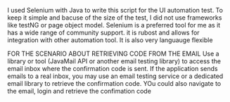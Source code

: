 I used Selenium with Java to write this script for the UI automation test.
To keep it simple and  bacuse of the size of the test, I did not use frameworks like testNG or page object model.
Selenium  is a preferred tool for me as it has a wide range of community support. it is rubost and allows for integration with other automation tool. It is also very languauge flexible


FOR THE SCENARIO ABOUT RETRIEVING CODE FROM THE EMAIL
Use a library or tool (JavaMail API or another email testing library) to access the email inbox where the confirmation code is sent. If the application sends emails to a real inbox, 
you may use an email testing service or a dedicated email library to retrieve the confirmation code. 
YOu could also navigate to the email, login and retrieve the confimation code
